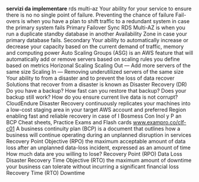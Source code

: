 **servizi da implementare**
rds multi-az Your ability for your service to ensure there is no
no single point of failure. Preventing the chance of failure
Fail-overs is when you have
a plan to shift traffic to a
redundant system in case
the primary system fails
Primary 
Failover
Sync
RDS Multi-AZ is when you run a
duplicate standby database in another
Availability Zone in case your primary
database fails.
Secondary
Your ability to automatically increase or decrease your capacity based on
the current demand of traffic, memory and computing power
Auto Scaling Groups (ASG) is an AWS feature that
will automatically add or remove servers based on
scaling rules you define based on metrics
Horizonal Scaling
Scaling Out — Add more servers of the same size
Scaling In — Removing underutilized servers of the same size
Your ability to
from a disaster and to prevent the loss of data
recover
Solutions that recover from a disaster is known as Disaster Recovery (DR)
Do you have a backup?
How fast can you restore that backup?
Does your backup still work?
How do you ensure current live data is not corrupt?
CloudEndure Disaster Recovery continuously replicates your machines into a low-cost
staging area in your target AWS account and preferred Region enabling fast and reliable
recovery in case of I
Bosmess Con Inol y P an BCP
Cheat sheets, Practice Exams and Flash cards www.exampro.co/clf-c01
A business continuity plan (BCP) is a document that outlines how a business will
continue operating during an unplanned disruption in services
Recovery Point Objective (RPO)
the maximum acceptable amount of
data loss after an unplanned data-loss
incident, expressed as an amount of
time
How much data are you willing to lose?
Recovery Point (RPO)
Data Loss
Disaster
Recovery Time Objective (RTO)
the maximum amount of downtime your
business can tolerate without incurring a
significant financial loss
Recovery Time (RTO)
Downtime